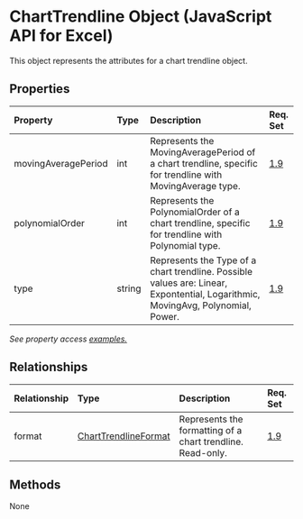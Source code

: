 # ChartTrendline Object (JavaScript API for Excel)

This object represents the attributes for a chart trendline object.

## Properties

| Property	   | Type	|Description| Req. Set|
|:---------------|:--------|:----------|:----|
|movingAveragePeriod|int|Represents the MovingAveragePeriod of a chart trendline, specific for trendline with MovingAverage type.|[1.9](../requirement-sets/excel-api-requirement-sets.md)|
|polynomialOrder|int|Represents the PolynomialOrder of a chart trendline, specific for trendline with Polynomial type.|[1.9](../requirement-sets/excel-api-requirement-sets.md)|
|type|string|Represents the Type of a chart trendline. Possible values are: Linear, Expontential, Logarithmic, MovingAvg, Polynomial, Power.|[1.9](../requirement-sets/excel-api-requirement-sets.md)|

_See property access [examples.](#property-access-examples)_

## Relationships
| Relationship | Type	|Description| Req. Set|
|:---------------|:--------|:----------|:----|
|format|[ChartTrendlineFormat](charttrendlineformat.md)|Represents the formatting of a chart trendline. Read-only.|[1.9](../requirement-sets/excel-api-requirement-sets.md)|

## Methods
None

